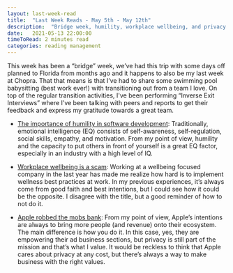 ```yaml
---
layout: last-week-read
title:  "Last Week Reads - May 5th - May 12th"
description:  "Bridge week, humility, workplace wellbeing, and privacy in ad industry."
date:   2021-05-13 22:00:00
timeToRead: 2 minutes read
categories: reading management 
---
```


This week has been a “bridge” week, we’ve had this trip with some days off planned to Florida from months ago and it happens to also be my last week at Chopra. That that means is that I’ve had to share some swimming pool babysitting (best work ever!) with transitioning out from a team I love. On top of the regular transition activities, I've been performing “Inverse Exit Interviews” where I’ve been talking with peers and reports to get their feedback and express my gratitude towards a great team.

* [The importance of humility in software development](
http://humbletoolsmith.com/2020/08/10/the-importance-of-humility-in-software-development/): Traditionally, emotional intelligence (EQ) consists of self-awareness, self-regulation, social skills, empathy, and motivation. From my point of view, humility and the capacity to put others in front of yourself is a great EQ factor, especially in an industry with a high level of IQ.

* [Workplace wellbeing is a scam](https://tribunemag.co.uk/2021/05/workplace-wellbeing-is-a-scam): Working at a wellbeing focused company in the last year has made me realize how hard is to implement wellness best practices at work. In my previous experiences, it’s always come from good faith and best intentions, but I could see how it could be the opposite. I disagree with the title, but a good reminder of how to not do it.

* [Apple robbed the mobs bank](https://mobiledevmemo.com/apple-robbed-the-mobs-bank/): From my point of view, Apple’s intentions are always to bring more people (and revenue) onto their ecosystem. The main difference is how you do it. In this case, yes, they are empowering their ad business sections, but privacy is still part of the mission and that’s what I value. It would be reckless to think that Apple cares about privacy at any cost, but there’s always a way to make business with the right values.
